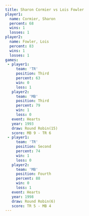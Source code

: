 ```yaml
---
title: Sharon Cormier vs Lois Fowler
player1:               
  name: Cormier, Sharon
  percent: 68          
  wins: 1              
  losses: 1            
player2:               
  name: Fowler, Lois   
  percent: 83          
  wins: 1              
  losses: 1            
games:
 - player1:         
     team: 'TR'     
     position: Third
     percent: 63    
     win: 0         
     loss: 1        
   player2:         
     team: 'MB'     
     position: Third
     percent: 79    
     win: 1         
     loss: 0        
   event: Hearts        
   year: 1993           
   draw: Round Robin(15)
   score: MB 9 - TR 6   
 - player1:          
     team: 'TR'      
     position: Second
     percent: 74     
     win: 1          
     loss: 0         
   player2:          
     team: 'MB'      
     position: Fourth
     percent: 88     
     win: 0          
     loss: 1         
   event: Hearts       
   year: 1998          
   draw: Round Robin(6)
   score: TR 5 - MB 4  
---
```

